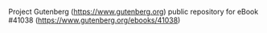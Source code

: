 Project Gutenberg (https://www.gutenberg.org) public repository for eBook #41038 (https://www.gutenberg.org/ebooks/41038)

